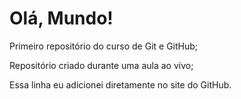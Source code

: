 # Olá, Mundo!
 Primeiro repositório do curso de Git e GitHub;

 Repositório criado durante uma aula ao vivo;

 Essa linha eu adicionei diretamente no site do GitHub.

